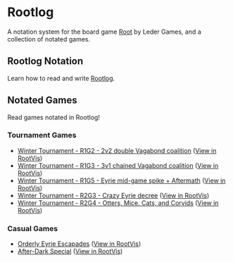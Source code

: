 # Rootlog

A notation system for the board game [Root](https://ledergames.com/products/root-a-game-of-woodland-might-and-right) by Leder Games, and a collection of notated games.

## Rootlog Notation

Learn how to read and write [Rootlog](https://github.com/Vagabottos/Rootlog/blob/master/Rootlog_V2.md).

## Notated Games

Read games notated in Rootlog!

### Tournament Games

* [Winter Tournament - R1G2 - 2v2 double Vagabond coalition](https://github.com/Vagabottos/Rootlog/blob/master/Games/2020_11_19_winter_tournament_r1g2.rootlog) ([View in RootVis](https://rootvis.seiyria.com/full-game?gameUrl=https:%2F%2Fraw.githubusercontent.com%2FVagabottos%2FRootlog%2Fmaster%2FGames%2F2020_11_19_winter_tournament_r1g2.rootlog&clearing=-1))
* [Winter Tournament - R1G3 - 3v1 chained Vagabond coalition](https://github.com/Vagabottos/Rootlog/blob/master/Games/2020_11_26_winter_tournament_r1g3.rootlog) ([View in RootVis](https://rootvis.seiyria.com/full-game?gameUrl=https:%2F%2Fraw.githubusercontent.com%2FVagabottos%2FRootlog%2Fmaster%2FGames%2F2020_11_26_winter_tournament_r1g3.rootlog&clearing=-1))
* [Winter Tournament - R1G5 - Eyrie mid-game spike + Aftermath](https://github.com/Vagabottos/Rootlog/blob/master/Games/2020_11_20_winter_tournament_r1g5.rootlog) ([View in RootVis](https://rootvis.seiyria.com/full-game?gameUrl=https:%2F%2Fraw.githubusercontent.com%2FVagabottos%2FRootlog%2Fmaster%2FGames%2F2020_11_20_winter_tournament_r1g5.rootlog&clearing=-1))
* [Winter Tournament - R2G3 - Crazy Eyrie decree](https://github.com/Vagabottos/Rootlog/blob/master/Games/2020_11_25_winter_tournament_r2g3.rootlog) ([View in RootVis](https://rootvis.seiyria.com/full-game?gameUrl=https:%2F%2Fraw.githubusercontent.com%2FVagabottos%2FRootlog%2Fmaster%2FGames%2F2020_11_25_winter_tournament_r2g3.rootlog&clearing=-1))
* [Winter Tournament - R2G4 - Otters, Mice, Cats, and Corvids](https://github.com/Vagabottos/Rootlog/blob/master/Games/2020_11_24_winter_tournament_r2g4.rootlog) ([View in RootVis](https://rootvis.seiyria.com/full-game?gameUrl=https:%2F%2Fraw.githubusercontent.com%2FVagabottos%2FRootlog%2Fmaster%2FGames%2F2020_11_24_winter_tournament_r2g4.rootlog&clearing=-1))

### Casual Games

* [Orderly Eyrie Escapades](https://github.com/Vagabottos/Rootlog/blob/master/Games/2020_11_19_orderly_eyrie.rootlog) ([View in RootVis](https://rootvis.seiyria.com/full-game?gameUrl=https:%2F%2Fraw.githubusercontent.com%2FVagabottos%2FRootlog%2Fmaster%2FGames%2F2020_11_19_orderly_eyrie.rootlog&clearing=-1))
* [After-Dark Special](https://github.com/Vagabottos/Rootlog/blob/master/Games/2020_12_05_after_dark_special.rootlog) ([View in RootVis](https://rootvis.seiyria.com/full-game?gameUrl=https:%2F%2Fraw.githubusercontent.com%2FVagabottos%2FRootlog%2Fmaster%2FGames%2F2020_12_05_after_dark_special.rootlog&clearing=-1))
